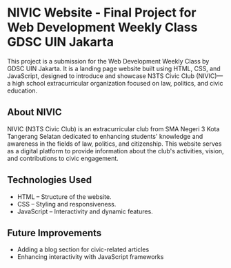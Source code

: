 # NIVIC Website - Final Project for Web Development Weekly Class GDSC UIN Jakarta

This project is a submission for the Web Development Weekly Class by GDSC UIN Jakarta. It is a landing page website built using HTML, CSS, and JavaScript, designed to introduce and showcase N3TS Civic Club (NIVIC)—a high school extracurricular organization focused on law, politics, and civic education.

## About NIVIC

NIVIC (N3TS Civic Club) is an extracurricular club from SMA Negeri 3 Kota Tangerang Selatan dedicated to enhancing students' knowledge and awareness in the fields of law, politics, and citizenship. This website serves as a digital platform to provide information about the club's activities, vision, and contributions to civic engagement.

## Technologies Used

- HTML – Structure of the website.
- CSS – Styling and responsiveness.
- JavaScript – Interactivity and dynamic features.

## Future Improvements

- Adding a blog section for civic-related articles
- Enhancing interactivity with JavaScript frameworks
